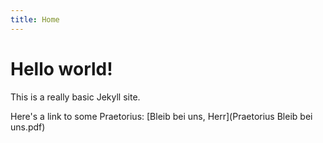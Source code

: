```yaml
---
title: Home
---
```

# Hello world!

This is a really basic Jekyll site.

Here's a link to some Praetorius: [Bleib bei uns, Herr](Praetorius Bleib bei uns.pdf)